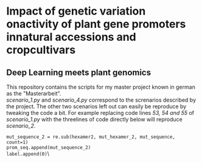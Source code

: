 # Impact of genetic variation onactivity of plant gene promoters innatural accessions and cropcultivars
## Deep Learning meets plant genomics

This repository contains the scripts for my master project known in german as the "Masterarbeit".\
*scenario_1.py* and *scenario_4.py* correspond to the screnarios described by the project. The other two scenarios left out can
easily be reproduce by tweaking the code a bit. For example replacing code lines *53, 54 and 55* of *scenario_1.py* with the threelines of code directly below will reproduce *scenario_2*.

`mut_sequence_2 = re.sub(hexamer2, mut_hexamer_2, mut_sequence, count=1)`\
`prom_seq.append(mut_sequence_2)`\
`label.append(0)`\
